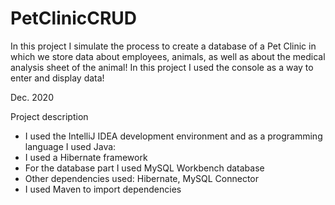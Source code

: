# PetClinicCRUD
In this project I simulate the process to create a database of a Pet Clinic in which we store data about employees, animals, as well as about the medical analysis sheet of the animal! In this project I used the console as a way to enter and display data!

Dec. 2020

Project description
- I used the IntelliJ IDEA development environment and as a programming language I used Java:
- I used a Hibernate framework
- For the database part I used MySQL Workbench database
- Other dependencies used: Hibernate, MySQL Connector
- I used Maven to import dependencies
